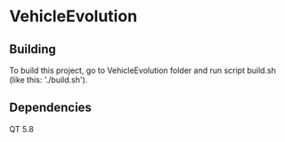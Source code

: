 # VehicleEvolution

## Building
To build this project, go to VehicleEvolution folder and run script build.sh (like this: './build.sh').

## Dependencies
QT 5.8
